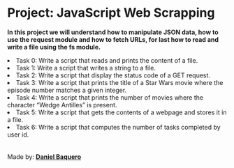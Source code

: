 <html>
<h1>Project: JavaScript Web Scrapping</h1>
<p><strong>In this project we will understand how to manipulate JSON data, how to use the request module and how to fetch URLs, for last how to read and write a file using the fs module.</strong></p>
<body>
<li>Task 0: Write a script that reads and prints the content of a file.</li>
<li>Task 1: Write a script that writes a string to a file.</li>
<li>Task 2: Write a script that display the status code of a GET request.</li>
<li>Task 3: Write a script that prints the title of a Star Wars movie where the episode number matches a given integer.</li>
<li>Task 4: Write a script that prints the number of movies where the character “Wedge Antilles” is present.</li>
<li>Task 5: Write a script that gets the contents of a webpage and stores it in a file.</li>
<li>Task 6: Write a script that computes the number of tasks completed by user id.</li>
</body>
<br>
<br>
<footer>Made by: <strong><a href="https://github.com/DanielBaquero28">Daniel Baquero</a></strong></footer>
</html>